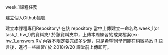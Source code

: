 week_1課程任務

建立個人Github帳號

建立本課程專用Repository/
在該 repository 當中上傳建立一命名為 week_1(or task_1, hw_1)的資料夾/
於該資料夾中，上傳本周練習的成果檔案(ex: hw_1_answers.R)/
內容不限定要完成多少題，只是希望同學們能在稍微熟悉 R 語言後，進行一些練習/
於 2018/9/20 課堂前上傳即可。

